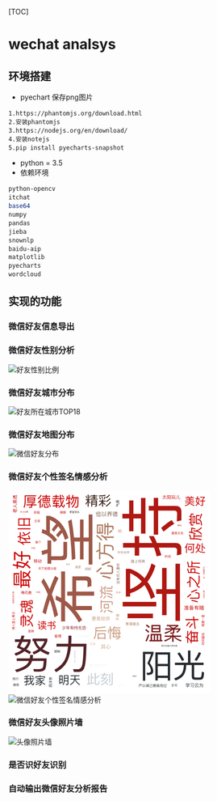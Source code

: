 [TOC]
# wechat analsys
## 环境搭建
- pyechart 保存png图片
```bash 
1.https://phantomjs.org/download.html
2.安装phantomjs
3.https://nodejs.org/en/download/
4.安装notejs
5.pip install pyecharts-snapshot
```
- python = 3.5
- 依赖环境
```bash
python-opencv
itchat
base64
numpy 
pandas 
jieba
snownlp
baidu-aip
matplotlib
pyecharts 
wordcloud 
```
## 实现的功能
### 微信好友信息导出

### 微信好友性别分析
![好友性别比例](./好友性别比例.png)
### 微信好友城市分布
![好友所在城市TOP18](./好友所在城市TOP18.png)
### 微信好友地图分布
![微信好友分布](./微信好友分布.png)
### 微信好友个性签名情感分析
![个性签名词云](./signatures.png)
![微信好友个性签名情感分析](./微信好友个性签名情感分析.png)
### 微信好友头像照片墙
![头像照片墙](./Photo_Wall.png)
### 是否识好友识别
### 自动输出微信好友分析报告 

